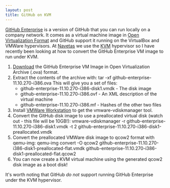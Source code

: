```yaml
---
layout: post
title: GitHub on KVM
---
```

[GitHub Enterprise](https://enterprise.github.com) is a version of GitHub that you can run locally on a company network. It comes as a virtual machine image in [Open Virtualization Format](http://en.wikipedia.org/wiki/Open_Virtualization_Format) and GitHub support it running on the VirtualBox and VMWare hypervisors. At [Navetas](http://www.navetas.com) we use the [KVM](http://www.linux-kvm.org) hypervisor so I have recently been looking at how to convert the GitHub Enterprise VM image to run under KVM.

1. [Download](https://enterprise.github.com/download) the GitHub Enterprise VM Image in Open Virtualization Archive (.ova) format.
1. Extract the contents of the archive with:
        tar -xf github-enterprise-11.10.270-i386.ova
    This will give you a set of files:
    * github-enterprise-11.10.270-i386-disk1.vmdk - The disk image
    * github-enterprise-11.10.270-i386.ovf - An XML description of the virtual machine
    * github-enterprise-11.10.270-i386.mf - Hashes of the other two files
1. Install [VMWare Workstation](http://www.vmware.com/products/workstation/overview.html) to get the vmware-vdiskmanager tool.
1. Convert the GitHub disk image to use a preallocated virtual disk (watch out - this file will be 10GB!):
        vmware-vdiskmanager -r github-enterprise-11.10.270-i386-disk1.vmdk -t 2 github-enterprise-11.10.270-i386-disk1-preallocated.vmdk
1. Convert the preallocated VMWare disk image to qcow2 format with qemu-img:
        qemu-img convert -O qcow2 github-enterprise-11.10.270-i386-disk1-preallocated-flat.vmdk github-enterprise-11.10.270-i386-disk1-preallocated-flat.qcow2
1. You can now create a KVM virtual machine using the generated qcow2 disk image as a boot disk!

It's worth noting that GitHub *do not* support running GitHub Enterprise under the KVM hypervisor.
